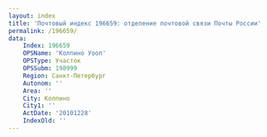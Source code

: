 ```yaml
---
layout: index
title: 'Почтовый индекс 196659: отделение почтовой связи Почты России'
permalink: /196659/
data:
    Index: 196659
    OPSName: 'Колпино Уооп'
    OPSType: Участок
    OPSSubm: 198999
    Region: Санкт-Петербург
    Autonom: ''
    Area: ''
    City: Колпино
    City1: ''
    ActDate: '20101228'
    IndexOld: ''
---
```

